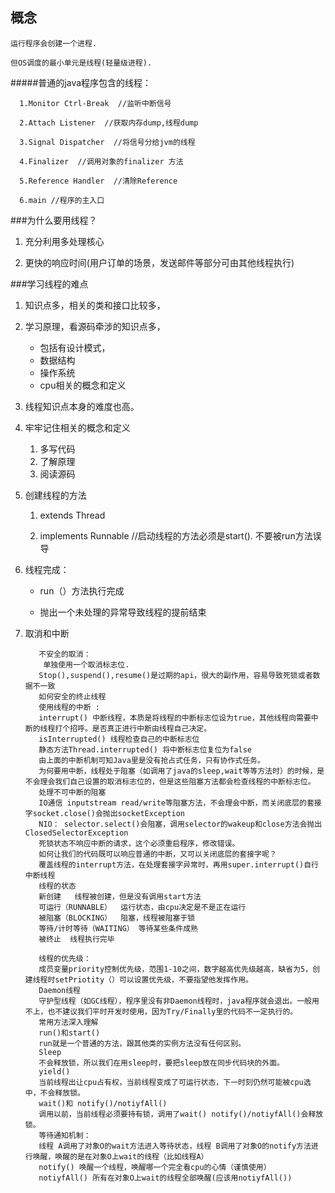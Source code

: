 ##  概念
 

    运行程序会创建一个进程.
    
    但OS调度的最小单元是线程(轻量级进程).
 
 #####普通的java程序包含的线程：
  
    
      1.Monitor Ctrl-Break  //监听中断信号
      
      2.Attach Listener  //获取内存dump,线程dump
      
      3.Signal Dispatcher  //将信号分给jvm的线程
      
      4.Finalizer  //调用对象的finalizer 方法 
      
      5.Reference Handler  //清除Reference
      
      6.main //程序的主入口



###为什么要用线程？ 

 1. 充分利用多处理核心
    
 1. 更快的响应时间(用户订单的场景，发送邮件等部分可由其他线程执行)


###学习线程的难点 

  1. 知识点多，相关的类和接口比较多，
    
  1. 学习原理，看源码牵涉的知识点多，
      + 包括有设计模式，
      + 数据结构
      + 操作系统
      + cpu相关的概念和定义
        
  1. 线程知识点本身的难度也高。
     
  1. 牢牢记住相关的概念和定义
  
      1. 多写代码
      1. 了解原理
      1. 阅读源码
      
  1. 创建线程的方法
  
      1. extends Thread
      
      2. implements Runnable  //启动线程的方法必须是start(). 不要被run方法误导
  1. 线程完成：
  
        * run（）方法执行完成
        
        * 抛出一个未处理的异常导致线程的提前结束
        
  1. 取消和中断
  
            不安全的取消：
             单独使用一个取消标志位.
            Stop(),suspend(),resume()是过期的api，很大的副作用，容易导致死锁或者数据不一致
            如何安全的终止线程
            使用线程的中断 : 
            interrupt() 中断线程，本质是将线程的中断标志位设为true，其他线程向需要中断的线程打个招呼。是否真正进行中断由线程自己决定。
            isInterrupted() 线程检查自己的中断标志位
            静态方法Thread.interrupted() 将中断标志位复位为false
            由上面的中断机制可知Java里是没有抢占式任务，只有协作式任务。
            为何要用中断，线程处于阻塞（如调用了java的sleep,wait等等方法时）的时候，是不会理会我们自己设置的取消标志位的，但是这些阻塞方法都会检查线程的中断标志位。
            处理不可中断的阻塞
            IO通信 inputstream read/write等阻塞方法，不会理会中断，而关闭底层的套接字socket.close()会抛出socketException
            NIO： selector.select()会阻塞，调用selector的wakeup和close方法会抛出ClosedSelectorException
            死锁状态不响应中断的请求，这个必须重启程序，修改错误。
            如何让我们的代码既可以响应普通的中断，又可以关闭底层的套接字呢？
            覆盖线程的interrupt方法，在处理套接字异常时，再用super.interrupt()自行中断线程
            线程的状态
            新创建   线程被创建，但是没有调用start方法
            可运行（RUNNABLE）  运行状态，由cpu决定是不是正在运行
            被阻塞（BLOCKING）  阻塞，线程被阻塞于锁
            等待/计时等待（WAITING） 等待某些条件成熟
            被终止  线程执行完毕
    
            线程的优先级：
            成员变量priority控制优先级，范围1-10之间，数字越高优先级越高，缺省为5，创建线程时setPriotity（）可以设置优先级，不要指望他发挥作用。
            Daemon线程 
            守护型线程（如GC线程），程序里没有非Daemon线程时，java程序就会退出。一般用不上，也不建议我们平时开发时使用，因为Try/Finally里的代码不一定执行的。
            常用方法深入理解 
            run()和start() 
            run就是一个普通的方法，跟其他类的实例方法没有任何区别。
            Sleep
            不会释放锁，所以我们在用sleep时，要把sleep放在同步代码块的外面。
            yield()
            当前线程出让cpu占有权，当前线程变成了可运行状态，下一时刻仍然可能被cpu选中，不会释放锁。
            wait()和 notify()/notiyfAll() 
            调用以前，当前线程必须要持有锁，调用了wait() notify()/notiyfAll()会释放锁。
            等待通知机制：
            线程 A调用了对象O的wait方法进入等待状态，线程 B调用了对象O的notify方法进行唤醒，唤醒的是在对象O上wait的线程（比如线程A）
            notify() 唤醒一个线程，唤醒哪一个完全看cpu的心情（谨慎使用）
            notiyfAll() 所有在对象O上wait的线程全部唤醒(应该用notiyfAll())



